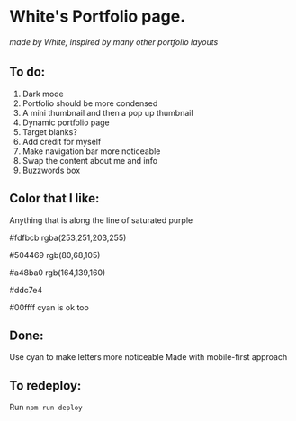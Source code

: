 # White's Portfolio page.
###### made by White, inspired by many other portfolio layouts

## To do: 
1. Dark mode
2. Portfolio should be more condensed
3. A mini thumbnail and then a pop up thumbnail
4. Dynamic portfolio page
5. Target blanks?
6. Add credit for myself
7. Make navigation bar more noticeable
8. Swap the content about me and info 
9. Buzzwords box

## Color that I like:
Anything that is along the line of saturated purple

#fdfbcb
rgba(253,251,203,255)

#504469
rgb(80,68,105)

#a48ba0
rgb(164,139,160)

#ddc7e4

#00ffff cyan is ok too

## Done:
Use cyan to make letters more noticeable
Made with mobile-first approach

## To redeploy:
Run `npm run deploy`